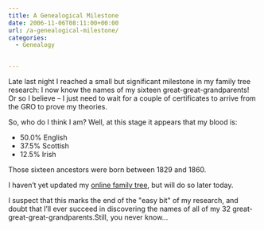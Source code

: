 ```yaml
---
title: A Genealogical Milestone
date: 2006-11-06T08:11:00+00:00
url: /a-genealogical-milestone/
categories:
  - Genealogy


---
```

<!--kg-card-begin: html-->

Late last night I reached a small but significant milestone in my family tree research:  I now know the names of my sixteen great-great-grandparents!  Or so I believe – I just need to wait for a couple of certificates to arrive from the GRO to prove my theories.

So, who do I think I am?  Well, at this stage it appears that my blood is:

  * 50.0% English
  * 37.5% Scottish
  * 12.5% Irish

Those sixteen ancestors were born between 1829 and 1860.

I haven’t yet updated my [online family tree][1], but will do so later today.

I suspect that this marks the end of the "easy bit" of my research, and doubt that I’ll ever succeed in discovering the names of all of my 32 great-great-great-grandparents.Still, you never know…

<!--kg-card-end: html-->

 [1]: http://familytree.iannelson.uk